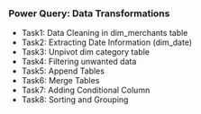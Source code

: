 ### Power Query: Data Transformations

- Task1: Data Cleaning in dim_merchants table
- Task2: Extracting Date Information (dim_date)
- Task3: Unpivot dim category table
- Task4: Filtering unwanted data
- Task5: Append Tables
- Task6: Merge Tables
- Task7: Adding Conditional Column
- Task8: Sorting and Grouping
  
